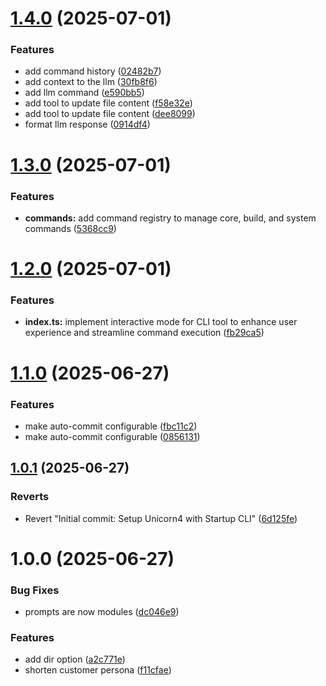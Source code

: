 # [1.4.0](https://github.com/sovereign-europe/startup-gen/compare/v1.3.0...v1.4.0) (2025-07-01)


### Features

* add command history ([02482b7](https://github.com/sovereign-europe/startup-gen/commit/02482b761077b62a3250deab4742b88bb49f6502))
* add context to the llm ([30fb8f6](https://github.com/sovereign-europe/startup-gen/commit/30fb8f61523bc4bf4610d49594a46190c7e59d2b))
* add llm command ([e590bb5](https://github.com/sovereign-europe/startup-gen/commit/e590bb5b826ce396c238acb882d2c28daf676c72))
* add tool to update file content ([f58e32e](https://github.com/sovereign-europe/startup-gen/commit/f58e32ed294538e04216d90785cacb5f45a4efc3))
* add tool to update file content ([dee8099](https://github.com/sovereign-europe/startup-gen/commit/dee8099ef88c8e68d3801f5f5cc76457073ee406))
* format llm response ([0914df4](https://github.com/sovereign-europe/startup-gen/commit/0914df490c77992d2ed11136b856edbdf3bd1c8c))

# [1.3.0](https://github.com/sovereign-europe/startup-gen/compare/v1.2.0...v1.3.0) (2025-07-01)


### Features

* **commands:** add command registry to manage core, build, and system commands ([5368cc9](https://github.com/sovereign-europe/startup-gen/commit/5368cc93d75120875526ccb5197373c134b34be0))

# [1.2.0](https://github.com/sovereign-europe/startup-gen/compare/v1.1.0...v1.2.0) (2025-07-01)


### Features

* **index.ts:** implement interactive mode for CLI tool to enhance user experience and streamline command execution ([fb29ca5](https://github.com/sovereign-europe/startup-gen/commit/fb29ca549cfbcdaa9e41773e4a31324aed597e24))

# [1.1.0](https://github.com/sovereign-europe/startup-gen/compare/v1.0.1...v1.1.0) (2025-06-27)


### Features

* make auto-commit configurable ([fbc11c2](https://github.com/sovereign-europe/startup-gen/commit/fbc11c2d49fa805a720bc8c42838fec06015a958))
* make auto-commit configurable ([0856131](https://github.com/sovereign-europe/startup-gen/commit/08561310283dabac5fa235bc7a415778f4714067))

## [1.0.1](https://github.com/sovereign-europe/startup-gen/compare/v1.0.0...v1.0.1) (2025-06-27)


### Reverts

* Revert "Initial commit: Setup Unicorn4 with Startup CLI" ([6d125fe](https://github.com/sovereign-europe/startup-gen/commit/6d125fe3566fd78e177f05d609fc10759fc9dec9))

# 1.0.0 (2025-06-27)


### Bug Fixes

* prompts are now modules ([dc046e9](https://github.com/sovereign-europe/startup-gen/commit/dc046e9b6ad925f147f8bcf5b843733d1db24a10))


### Features

* add dir option ([a2c771e](https://github.com/sovereign-europe/startup-gen/commit/a2c771e16c00818328ce45628c6cfae3df9f0ed0))
* shorten customer persona ([f11cfae](https://github.com/sovereign-europe/startup-gen/commit/f11cfae2a10cd9e396bd2ec60eac89a3a03d1dc3))
